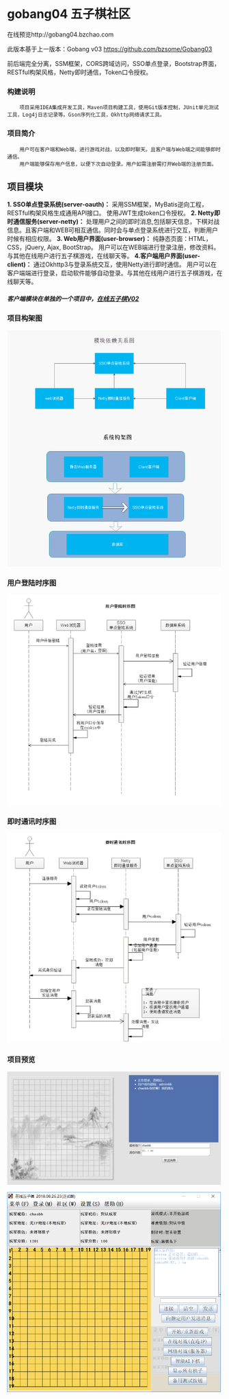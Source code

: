 # gobang04 五子棋社区

在线预览http://gobang04.bzchao.com

此版本基于上一版本：Gobang v03 https://github.com/bzsome/Gobang03

前后端完全分离，SSM框架，CORS跨域访问，SSO单点登录，Bootstrap界面，RESTful构架风格，Netty即时通信，Token口令授权。

### 构建说明
        项目采用IDEA集成开发工具，Maven项目构建工具，使用Git版本控制，JUnit单元测试工具，Log4j日志记录等。Gson序列化工具，Okhttp网络请求工具。
### 项目简介
        用户可在客户端和Web端，进行游戏对战，以及即时聊天。且客户端与Web端之间能够即时通信。
        用户端能够保存用户信息，以便下次自动登录。用户如需注册需打开Web端的注册页面。
## 项目模块
**1. SSO单点登录系统(server-oauth)：**
        采用SSM框架，MyBatis逆向工程，RESTful构架风格生成通用API接口。
        使用JWT生成token口令授权。
**2. Netty即时通信服务(server-netty)：**
        处理用户之间的即时消息,包括聊天信息，下棋对战信息。且客户端和WEB可相互通信。同时会与单点登录系统进行交互，判断用户时候有相应权限。
**3. Web用户界面(user-browser)：**
        纯静态页面：HTML，CSS，jQuery, Ajax, BootStrap。
        用户可以在WEB端进行登录注册，修改资料。与其他在线用户进行五子棋游戏，在线聊天等。
**4.客户端用户界面(user-client)：**
        通过Okhttp3与登录系统交互，使用Netty进行即时通信。
        用户可以在客户端端进行登录，启动软件能够自动登录。与其他在线用户进行五子棋游戏，在线聊天等。
##### 客户端模块在单独的一个项目中，[在线五子棋V02](https://github.com/bzsome/GobangClient02)

### 项目构架图
<img src="https://github.com/bzsome/gobang04/blob/master/doc/gobang构架图.png?raw=true" width="500"></img>
### 用户登陆时序图
<img src="https://github.com/bzsome/gobang04/blob/master/doc/用户登陆时序图.png?raw=true" width="500"></img>
### 即时通讯时序图
<img src="https://github.com/bzsome/gobang04/blob/master/doc/即时通讯时序图.png?raw=true" width="500"></img>

### 项目预览
<img src="https://github.com/bzsome/gobang04/blob/master/doc/browser-message.png?raw=true" width="500"></img>

<img src="https://github.com/bzsome/gobang04/blob/master/doc/client.png?raw=true" width="500"></img>
